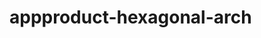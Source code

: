   # appproduct-hexagonal-arch                
            
        
           
       
     
     
       
 

